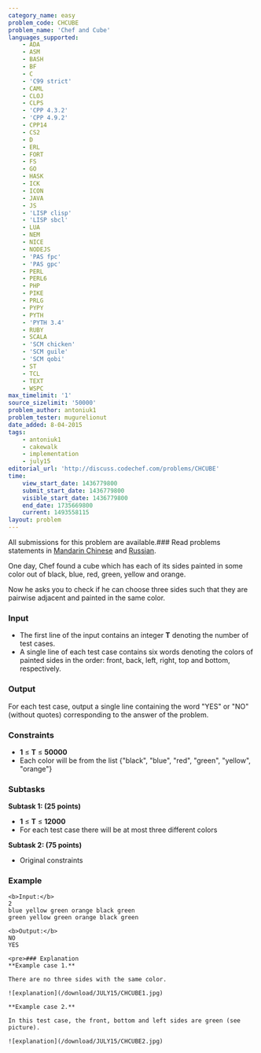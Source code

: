 ```yaml
---
category_name: easy
problem_code: CHCUBE
problem_name: 'Chef and Cube'
languages_supported:
    - ADA
    - ASM
    - BASH
    - BF
    - C
    - 'C99 strict'
    - CAML
    - CLOJ
    - CLPS
    - 'CPP 4.3.2'
    - 'CPP 4.9.2'
    - CPP14
    - CS2
    - D
    - ERL
    - FORT
    - FS
    - GO
    - HASK
    - ICK
    - ICON
    - JAVA
    - JS
    - 'LISP clisp'
    - 'LISP sbcl'
    - LUA
    - NEM
    - NICE
    - NODEJS
    - 'PAS fpc'
    - 'PAS gpc'
    - PERL
    - PERL6
    - PHP
    - PIKE
    - PRLG
    - PYPY
    - PYTH
    - 'PYTH 3.4'
    - RUBY
    - SCALA
    - 'SCM chicken'
    - 'SCM guile'
    - 'SCM qobi'
    - ST
    - TCL
    - TEXT
    - WSPC
max_timelimit: '1'
source_sizelimit: '50000'
problem_author: antoniuk1
problem_tester: mugurelionut
date_added: 8-04-2015
tags:
    - antoniuk1
    - cakewalk
    - implementation
    - july15
editorial_url: 'http://discuss.codechef.com/problems/CHCUBE'
time:
    view_start_date: 1436779800
    submit_start_date: 1436779800
    visible_start_date: 1436779800
    end_date: 1735669800
    current: 1493558115
layout: problem
---
```

All submissions for this problem are available.### Read problems statements in [Mandarin Chinese](/download/translated/JULY15/mandarin/CHCUBE.pdf) and [Russian](/download/translated/JULY15/russian/CHCUBE.pdf).

One day, Chef found a cube which has each of its sides painted in some color out of black, blue, red, green, yellow and orange.

Now he asks you to check if he can choose three sides such that they are pairwise adjacent and painted in the same color.

### Input

- The first line of the input contains an integer **T** denoting the number of test cases.
- A single line of each test case contains six words denoting the colors of painted sides in the order: front, back, left, right, top and bottom, respectively.
 
### Output

For each test case, output a single line containing the word "YES" or "NO" (without quotes) corresponding to the answer of the problem.

### Constraints

- **1** ≤ **T** ≤  **50000**
- Each color will be from the list {"black", "blue", "red", "green", "yellow", "orange"}
 
### Subtasks

**Subtask 1: (25 points)**

- **1** ≤ **T** ≤  **12000**
- For each test case there will be at most three different colors
 
**Subtask 2: (75 points)**

- Original constraints
 
### Example

 ```
<b>Input:</b>
2
blue yellow green orange black green
green yellow green orange black green
 
<b>Output:</b>
NO
YES

<pre>### Explanation
**Example case 1.**

There are no three sides with the same color.

![explanation](/download/JULY15/CHCUBE1.jpg)

**Example case 2.**

In this test case, the front, bottom and left sides are green (see picture).

![explanation](/download/JULY15/CHCUBE2.jpg)
